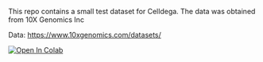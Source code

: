 This repo contains a small test dataset for Celldega. The data was obtained from 10X Genomics Inc 

Data: https://www.10xgenomics.com/datasets/


<a href="https://colab.research.google.com/github/cornhundred/test_1/blob/main/celldega_0_3_0_binder.ipynb" target="_parent"><img src="https://colab.research.google.com/assets/colab-badge.svg" alt="Open In Colab"/></a>
